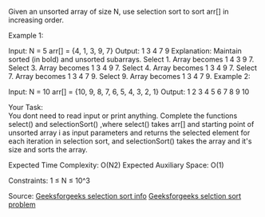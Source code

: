 Given an unsorted array of size N, use selection sort to sort arr[] in increasing order.


Example 1:

Input:
N = 5
arr[] = {4, 1, 3, 9, 7}
Output:
1 3 4 7 9
Explanation:
Maintain sorted (in bold) and unsorted subarrays.
Select 1. Array becomes 1 4 3 9 7.
Select 3. Array becomes 1 3 4 9 7.
Select 4. Array becomes 1 3 4 9 7.
Select 7. Array becomes 1 3 4 7 9.
Select 9. Array becomes 1 3 4 7 9.
Example 2:

Input:
N = 10
arr[] = {10, 9, 8, 7, 6, 5, 4, 3, 2, 1}
Output:
1 2 3 4 5 6 7 8 9 10

Your Task:  
You dont need to read input or print anything. Complete the functions select() and selectionSort() ,where select() takes arr[] and starting point of unsorted array i as input parameters and returns the selected element for each iteration in selection sort, and selectionSort() takes the array and it's size and sorts the array.


Expected Time Complexity: O(N2)
Expected Auxiliary Space: O(1)


Constraints:
1 ≤ N ≤ 10^3

Source: 
[Geeksforgeeks selection sort info](https://www.geeksforgeeks.org/selection-sort/)
[Geeksforgeeks selction sort problem](https://www.geeksforgeeks.org/problems/selection-sort/1?itm_source=geeksforgeeks&itm_medium=article&itm_campaign=bottom_sticky_on_article)
